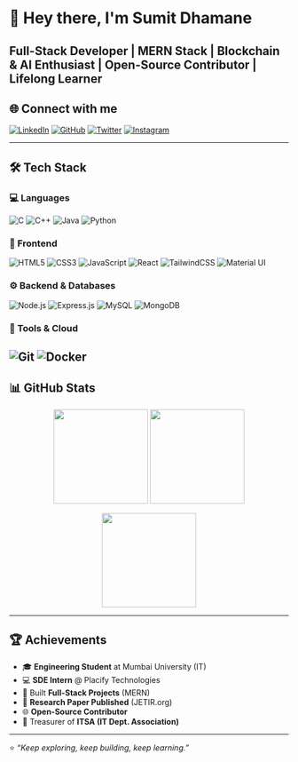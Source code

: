 # 👋 Hey there, I'm **Sumit Dhamane**  
**Full-Stack Developer | MERN Stack | Blockchain & AI Enthusiast | Open-Source Contributor | Lifelong Learner**
---

## 🌐 Connect with me  

[![LinkedIn](https://img.shields.io/badge/LinkedIn-blue?logo=linkedin&logoColor=white)](https://www.linkedin.com/in/sumitdhamane)  [![GitHub](https://img.shields.io/badge/GitHub-black?logo=github&logoColor=white)](https://github.com/Sumitdhamane)  [![Twitter](https://img.shields.io/badge/Twitter-1DA1F2?logo=twitter&logoColor=white)](#)  [![Instagram](https://img.shields.io/badge/Instagram-E4405F?logo=instagram&logoColor=white)](#)  

---

## 🛠 Tech Stack  

### 💻 Languages  
![C](https://img.shields.io/badge/C-A8B9CC?logo=c&logoColor=white)  ![C++](https://img.shields.io/badge/C++-00599C?logo=cplusplus&logoColor=white)  ![Java](https://img.shields.io/badge/Java-007396?logo=java&logoColor=white)  ![Python](https://img.shields.io/badge/Python-3776AB?logo=python&logoColor=white)  

### 🎨 Frontend  
![HTML5](https://img.shields.io/badge/HTML5-E34F26?logo=html5&logoColor=white)  ![CSS3](https://img.shields.io/badge/CSS3-1572B6?logo=css3&logoColor=white)  ![JavaScript](https://img.shields.io/badge/JavaScript-F7DF1E?logo=javascript&logoColor=black)  ![React](https://img.shields.io/badge/React-20232A?logo=react&logoColor=61DAFB)  ![TailwindCSS](https://img.shields.io/badge/TailwindCSS-38B2AC?logo=tailwind-css&logoColor=white)  ![Material UI](https://img.shields.io/badge/Material_UI-0081CB?logo=mui&logoColor=white)  

### ⚙️ Backend & Databases  
![Node.js](https://img.shields.io/badge/Node.js-339933?logo=node.js&logoColor=white)  ![Express.js](https://img.shields.io/badge/Express.js-000000?logo=express&logoColor=white)  ![MySQL](https://img.shields.io/badge/MySQL-005C84?logo=mysql&logoColor=white)  ![MongoDB](https://img.shields.io/badge/MongoDB-4EA94B?logo=mongodb&logoColor=white)  

### 🚀 Tools & Cloud  
![Git](https://img.shields.io/badge/Git-F05032?logo=git&logoColor=white)  ![Docker](https://img.shields.io/badge/Docker-2496ED?logo=docker&logoColor=white)  
---

## 📊 GitHub Stats  

<p align="center">
  <img src="https://github-readme-stats.vercel.app/api?username=Sumitdhamane&show_icons=true&theme=tokyonight" height="170"/>
  <img src="https://github-readme-streak-stats.herokuapp.com/?user=Sumitdhamane&theme=tokyonight" height="170"/>
</p>

<p align="center">
  <img src="https://github-readme-stats.vercel.app/api/top-langs/?username=Sumitdhamane&layout=compact&theme=tokyonight" height="170"/>
</p>

---

## 🏆 Achievements  

- 🎓 **Engineering Student** at Mumbai University (IT)  
- 💻 **SDE Intern** @ Placify Technologies  
- 🚀 Built **Full-Stack Projects** (MERN)  
- 📖 **Research Paper Published** (JETIR.org)  
- 🌐 **Open-Source Contributor**  
- 🤝 Treasurer of **ITSA (IT Dept. Association)**  

---

⭐ *“Keep exploring, keep building, keep learning.”*  
